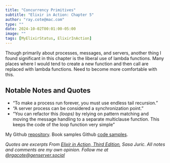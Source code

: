 ```yaml
---
title: "Concurrency Primitives"
subtitle: "Elixir in Action: Chapter 5"
author: "ray.cote@mac.com"
type: ""
date: 2024-10-02T00:01:00-05:00
image: ""
tags: [MyElixirStatus, ElixirInAction]
---
```


Though primarily about processes, messages, and servers, another thing I found significant in this chapter is the liberal use of lambda functions.
Many places where I would tend to create a new function and then call are replaced with lambda functions.
Need to become more comfortable with this.


## Notable Notes and Quotes

<!--more-->

- “To make a process run forever, you must use endless tail recursion.”
- “A server process can be considered a synchronization point.”
- “You can refactor this _(loops)_ by relying on pattern matching and moving the message handling to a separate multiclause function. This keeps the code of the loop function very simple”


My Github [repository](https://github.com/rgacote/ElixirInAction3rdEdition).
Book samples Github [code samples](https://github.com/sasa1977/elixir-in-action).

_Quotes are excerpts From [Elixir in Action, Third Edition](https://www.manning.com/books/elixir-in-action-third-edition), Sasa Juric._
_All notes and comments are my own opinion. Follow me at [@rgacote@genserver.social](https://genserver.social/rgacote)_

